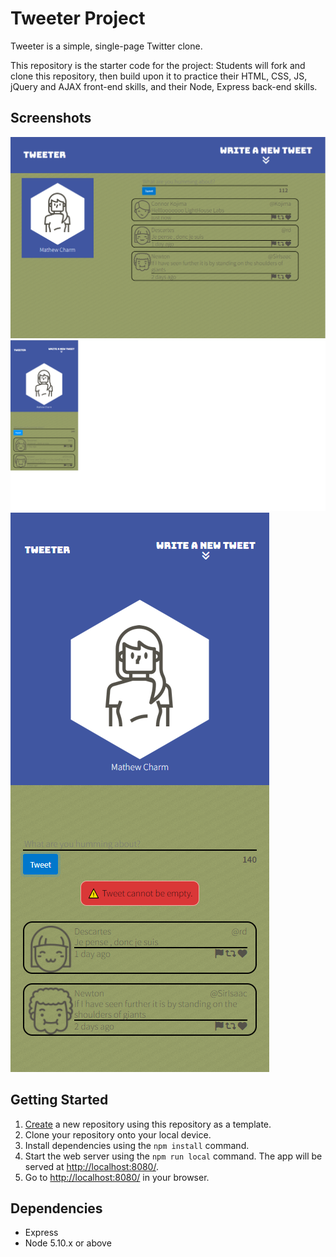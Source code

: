 # Tweeter Project

Tweeter is a simple, single-page Twitter clone.

This repository is the starter code for the project: Students will fork and clone this repository, then build upon it to practice their HTML, CSS, JS, jQuery and AJAX front-end skills, and their Node, Express back-end skills.

## Screenshots

!["Screenshot of Main Page"](https://github.com/Kryxsoo/tweeter/blob/main/doc/Tablet.png?raw=true)
!["Screenshot of Mobile Page"](https://github.com/Kryxsoo/tweeter/blob/main/doc/mobile.png?raw=true)
!["Screenshot of an Error Page"](https://github.com/Kryxsoo/tweeter/blob/main/doc/mobile-error.png?raw=true)

## Getting Started

1. [Create](https://docs.github.com/en/repositories/creating-and-managing-repositories/creating-a-repository-from-a-template) a new repository using this repository as a template.
2. Clone your repository onto your local device.
3. Install dependencies using the `npm install` command.
3. Start the web server using the `npm run local` command. The app will be served at <http://localhost:8080/>.
4. Go to <http://localhost:8080/> in your browser.

## Dependencies

- Express
- Node 5.10.x or above

